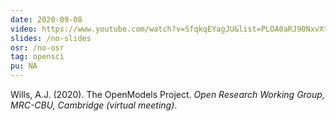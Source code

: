 ```yaml
---
date: 2020-09-08
video: https://www.youtube.com/watch?v=SfqkqEYagJU&list=PLOA0aRJ90NxvXtMt5Si5ukmR9LYfvDueB&index=10
slides: /no-slides
osr: /no-osr
tag: opensci
pu: NA
---
```


Wills, A.J. (2020). The OpenModels Project. _Open Research Working Group, MRC-CBU, Cambridge (virtual meeting)_.

